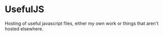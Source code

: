 # UsefulJS
Hosting of useful javascript files, either my own work or things that aren't hosted elsewhere.
